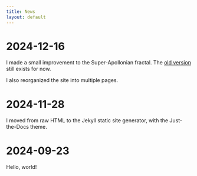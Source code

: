 ```yaml
---
title: News
layout: default
---
```


# 2024-12-16

I made a small improvement to the Super-Apollonian fractal. The
[old version](assets/images/apollonian-v01.png) still exists for now.

I also reorganized the site into multiple pages.

# 2024-11-28

I moved from raw HTML to the Jekyll static site generator, with the
Just-the-Docs theme.

# 2024-09-23

Hello, world!
